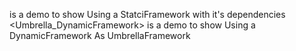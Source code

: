 <NonUmbrella-StaticFramework> is a demo to show Using a StatciFramework with it's dependencies
<Umbrella_DynamicFramework> is a demo to show Using a DynamicFramework As UmbrellaFramework
